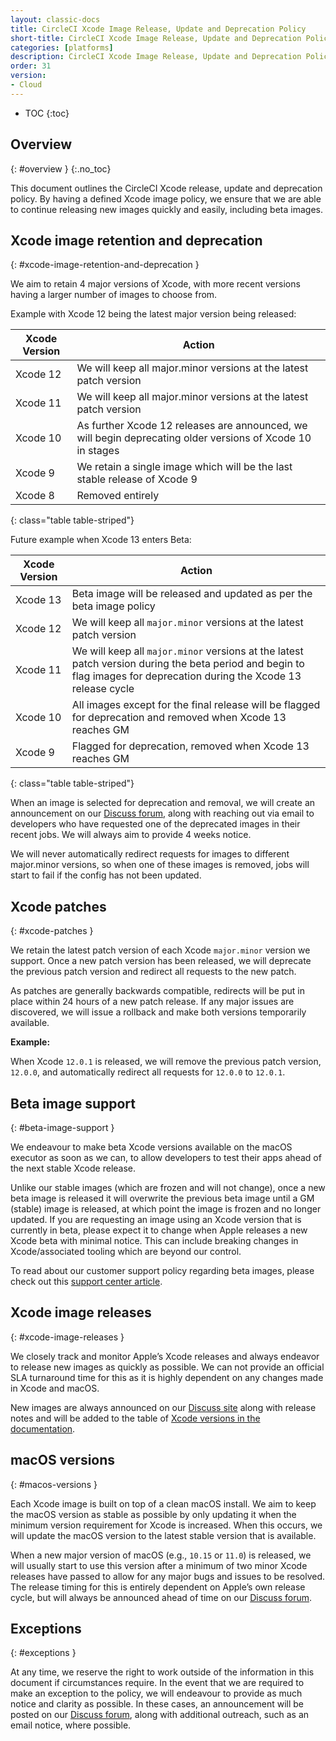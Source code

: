 ```yaml
---
layout: classic-docs
title: CircleCI Xcode Image Release, Update and Deprecation Policy
short-title: CircleCI Xcode Image Release, Update and Deprecation Policy
categories: [platforms]
description: CircleCI Xcode Image Release, Update and Deprecation Policy
order: 31
version:
- Cloud
---
```


* TOC
{:toc}

## Overview
{: #overview }
{:.no_toc}

This document outlines the CircleCI Xcode release, update and deprecation policy. By having a defined Xcode image policy, we ensure that we are able to continue releasing new images quickly and easily, including beta images.

## Xcode image retention and deprecation
{: #xcode-image-retention-and-deprecation }

We aim to retain 4 major versions of Xcode, with more recent versions having a larger number of images to choose from.

Example with Xcode 12 being the latest major version being released:

Xcode Version  | Action
----------------|---------------------------------
Xcode 12 | We will keep all major.minor versions at the latest patch version
Xcode 11 | We will keep all major.minor versions at the latest patch version
Xcode 10 | As further Xcode 12 releases are announced, we will begin deprecating older versions of Xcode 10 in stages
Xcode 9 | We retain a single image which will be the last stable release of Xcode 9
Xcode 8 | Removed entirely
{: class="table table-striped"}

Future example when Xcode 13 enters Beta:

Xcode Version | Action
----------------|---------------------------------
Xcode 13 | Beta image will be released and updated as per the beta image policy
Xcode 12 | We will keep all `major.minor` versions at the latest patch version
Xcode 11 | We will keep all `major.minor` versions at the latest patch version during the beta period and begin to flag images for deprecation during the Xcode 13 release cycle
Xcode 10 | All images except for the final release will be flagged for deprecation and removed when Xcode 13 reaches GM
Xcode 9 | Flagged for deprecation, removed when Xcode 13 reaches GM
{: class="table table-striped"}

When an image is selected for deprecation and removal, we will create an announcement on our [Discuss forum](https://discuss.circleci.com/c/announcements/39), along with reaching out via email to developers who have requested one of the deprecated images in their recent jobs. We will always aim to provide 4 weeks notice.

We will never automatically redirect requests for images to different major.minor versions, so when one of these images is removed, jobs will start to fail if the config has not been updated.

## Xcode patches
{: #xcode-patches }

We retain the latest patch version of each Xcode `major.minor` version we support. Once a new patch version has been released, we will deprecate the previous patch version and redirect all requests to the new patch.

As patches are generally backwards compatible, redirects will be put in place within 24 hours of a new patch release. If any major issues are discovered, we will issue a rollback and make both versions temporarily available.

**Example:**

When Xcode `12.0.1` is released, we will remove the previous patch version, `12.0.0`, and automatically redirect all requests for `12.0.0` to `12.0.1`.

## Beta image support
{: #beta-image-support }

We endeavour to make beta Xcode versions available on the macOS executor as soon as we can, to allow developers to test their apps ahead of the next stable Xcode release.

Unlike our stable images (which are frozen and will not change), once a new beta image is released it will overwrite the previous beta image until a GM (stable) image is released, at which point the image is frozen and no longer updated. If you are requesting an image using an Xcode version that is currently in beta, please expect it to change when Apple releases a new Xcode beta with minimal notice. This can include breaking changes in Xcode/associated tooling which are beyond our control.

To read about our customer support policy regarding beta images, please check out this [support center article](https://support.circleci.com/hc/en-us/articles/360046930351-What-is-CircleCI-s-Xcode-Beta-Image-Support-Policy-).

## Xcode image releases
{: #xcode-image-releases }

We closely track and monitor Apple’s Xcode releases and always endeavor to release new images as quickly as possible. We can not provide an official SLA turnaround time for this as it is highly dependent on any changes made in Xcode and macOS.

New images are always announced on our [Discuss site](https://discuss.circleci.com/c/announcements/39) along with release notes and will be added to the table of [Xcode versions in the documentation](https://circleci.com/docs/2.0/testing-ios/#supported-xcode-versions).

## macOS versions
{: #macos-versions }

Each Xcode image is built on top of a clean macOS install. We aim to keep the macOS version as stable as possible by only updating it when the minimum version requirement for Xcode is increased. When this occurs, we will update the macOS version to the latest stable version that is available.

When a new major version of macOS (e.g., `10.15` or `11.0`) is released, we will usually start to use this version after a minimum of two minor Xcode releases have passed to allow for any major bugs and issues to be resolved. The release timing for this is entirely dependent on Apple’s own release cycle, but will always be announced ahead of time on our [Discuss forum](https://discuss.circleci.com/c/announcements/39).

## Exceptions
{: #exceptions }

At any time, we reserve the right to work outside of the information in this document if circumstances require. In the event that we are required to make an exception to the policy, we will endeavour to provide as much notice and clarity as possible. In these cases, an announcement will be posted on our [Discuss forum](https://discuss.circleci.com/c/announcements/39), along with additional outreach, such as an email notice, where possible.
